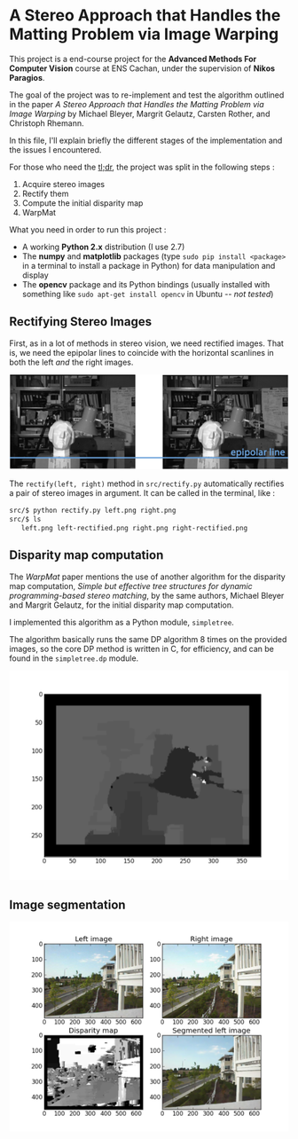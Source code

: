 # A Stereo Approach that Handles the Matting Problem via Image Warping

This project is a end-course project for the **Advanced Methods For Computer Vision** course at ENS Cachan, under the supervision of **Nikos Paragios**.

The goal of the project was to re-implement and test the algorithm outlined in the paper _A Stereo Approach that Handles the Matting Problem via Image Warping_ by Michael Bleyer, Margrit Gelautz, Carsten Rother, and Christoph Rhemann.

In this file, I'll explain briefly the different stages of the implementation and the issues I encountered.

For those who need the [tl;dr](http://en.wikipedia.org/wiki/TLDR), the project was split in the following steps :

  1. Acquire stereo images
  2. Rectify them
  3. Compute the initial disparity map
  4. WarpMat
  
What you need in order to run this project :

  * A working **Python 2.x** distribution (I use 2.7)
  * The **numpy** and **matplotlib** packages (type `sudo pip install <package>` in a terminal to install a package in Python) for data manipulation and display
  * The **opencv** package and its Python bindings (usually installed with something like `sudo apt-get install opencv` in Ubuntu -- _not tested_)

## Rectifying Stereo Images

First, as in a lot of methods in stereo vision, we need rectified images. That is, we need the epipolar lines to coincide with the horizontal scanlines in both the left _and_ the right images.

![Scanlines in a rectified image pair](https://github.com/fxthomas/mva-advancedcv-project/raw/master/images/Rectify-Scanlines.png)

The `rectify(left, right)` method in `src/rectify.py` automatically rectifies a pair of stereo images in argument. It can be called in the terminal, like :

    src/$ python rectify.py left.png right.png
    src/$ ls
       left.png left-rectified.png right.png right-rectified.png

## Disparity map computation

The _WarpMat_ paper mentions the use of another algorithm for the disparity map computation, _Simple but effective tree structures for dynamic programming-based stereo matching_, by the same authors, Michael Bleyer and Margrit Gelautz, for the initial disparity map computation.

I implemented this algorithm as a Python module, `simpletree`.

The algorithm basically runs the same DP algorithm 8 times on the provided images, so the core DP method is written in C, for efficiency, and can be found in the `simpletree.dp` module.

![Disparity map for the Tsukuba image pair](https://github.com/fxthomas/mva-advancedcv-project/raw/master/images/Disparity-Tsukuba.png)

## Image segmentation

![Disparity map for the Tsukuba image pair](https://github.com/fxthomas/mva-advancedcv-project/raw/master/images/All-Subplots.png)
